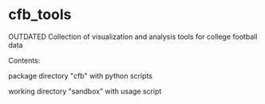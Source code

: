 # cfb_tools
OUTDATED
Collection of visualization and analysis tools for college football data

Contents:

  package directory "cfb" with python scripts
  
  working directory "sandbox" with usage script
